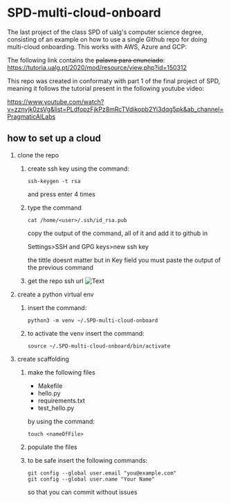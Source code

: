 # SPD-multi-cloud-onboard
The last project of the class SPD of ualg's computer science degree, consisting of an example on how to use a single Github repo for doing multi-cloud onboarding. This works with AWS, Azure and GCP:

The following link contains the ~~palavra para enunciado~~:
https://tutoria.ualg.pt/2020/mod/resource/view.php?id=150312

This repo was created in conformaty with part 1 of the final project of SPD, meaning it follows the tutorial present in the following youtube video:

https://www.youtube.com/watch?v=zznvjk0zsVg&list=PLdfopzFjkPz8mRcTVdikopb2Yi3dqg5pk&ab_channel=PragmaticAILabs

## how to set up a cloud ##
1. clone the repo
    1. create ssh key using the command:
        ```
        ssh-keygen -t rsa
        ```
        and press enter 4 times
    2. type the command
        ```
        cat /home/<user>/.ssh/id_rsa.pub
        ```
        copy the output of the command, all of it and add it to github in 
        
        Settings>SSH and GPG keys>new ssh key

        the tittle doesnt matter but in Key field you must paste the output of the previous command

    3. get the repo ssh url
    ![Text](URL)
1. create a python virtual env
    1. insert the command:
        ```
        python3 -m venv ~/.SPD-multi-cloud-onboard
        ```
    2. to activate the venv insert the command:
        ```
        source ~/.SPD-multi-cloud-onboard/bin/activate
        ```
    
    
1. create scaffolding
    1. make the following files 
        * Makefile
        * hello.py
        * requirements.txt
        * test_hello.py
    
        by using the command:
        ```
        touch <nameOfFile>
        ```
    2. populate the files
    3. to be safe insert the following commands:
        ```
        git config --global user.email "you@example.com"
        git config --global user.name "Your Name"
        ```
        so that you can commit without issues